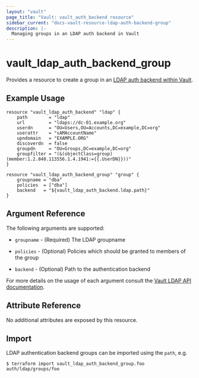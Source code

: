 ```yaml
---
layout: "vault"
page_title: "Vault: vault_auth_backend resource"
sidebar_current: "docs-vault-resource-ldap-auth-backend-group"
description: |-
  Managing groups in an LDAP auth backend in Vault
---
```


# vault\_ldap\_auth\_backend\_group

Provides a resource to create a group in an [LDAP auth backend within Vault](https://www.vaultproject.io/docs/auth/ldap.html).

## Example Usage

```hcl
resource "vault_ldap_auth_backend" "ldap" {
    path        = "ldap"
    url         = "ldaps://dc-01.example.org"
    userdn      = "OU=Users,OU=Accounts,DC=example,DC=org"
    userattr    = "sAMAccountName"
    upndomain   = "EXAMPLE.ORG"
    discoverdn  = false
    groupdn     = "OU=Groups,DC=example,DC=org"
    groupfilter = "(&(objectClass=group)(member:1.2.840.113556.1.4.1941:={{.UserDN}}))"
}

resource "vault_ldap_auth_backend_group" "group" {
    groupname = "dba"
    policies  = ["dba"]
    backend   = "${vault_ldap_auth_backend.ldap.path}"
}
```

## Argument Reference

The following arguments are supported:

* `groupname` - (Required) The LDAP groupname

* `policies` - (Optional) Policies which should be granted to members of the group

* `backend` - (Optional) Path to the authentication backend

For more details on the usage of each argument consult the [Vault LDAP API documentation](https://www.vaultproject.io/api-docs/auth/ldap).

## Attribute Reference

No additional attributes are exposed by this resource.

## Import

LDAP authentication backend groups can be imported using the `path`, e.g.

```
$ terraform import vault_ldap_auth_backend_group.foo auth/ldap/groups/foo
```
